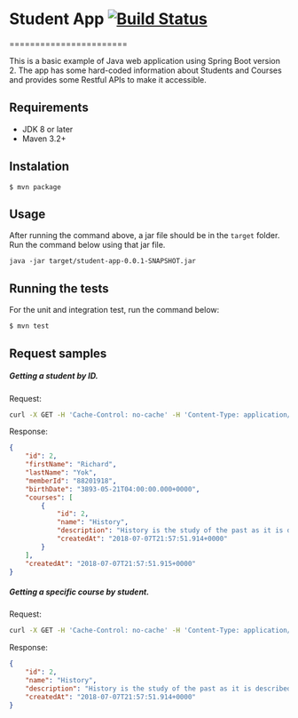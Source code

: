 
# Student App  [![Build Status](https://travis-ci.org/geraldoms/student-app.svg?branch=master)](https://travis-ci.org/geraldoms/student-app)  
=======================

This is a basic example of Java web application using Spring Boot version 2. The app has some hard-coded information about Students and Courses and provides some Restful APIs to make it accessible.

## Requirements
* JDK 8 or later
* Maven 3.2+

## Instalation
`$ mvn package`

## Usage

After running the command above, a jar file should be in the `target` folder. Run the command below using that jar file.   
 
`java -jar target/student-app-0.0.1-SNAPSHOT.jar`

## Running the tests

For the unit and integration test, run the command below: 

`$ mvn test`

## Request samples

##### Getting a student by ID.

Request:
```bash
curl -X GET -H 'Cache-Control: no-cache' -H 'Content-Type: application/json' http://localhost:8080/api/v1/students/2
```

Response:
```json
{
    "id": 2,
    "firstName": "Richard",
    "lastName": "Yok",
    "memberId": "88201918",
    "birthDate": "3893-05-21T04:00:00.000+0000",
    "courses": [
        {
            "id": 2,
            "name": "History",
            "description": "History is the study of the past as it is described in written documents.",
            "createdAt": "2018-07-07T21:57:51.914+0000"
        }
    ],
    "createdAt": "2018-07-07T21:57:51.915+0000"
}
```

##### Getting a specific course by student.

Request:
```bash
curl -X GET -H 'Cache-Control: no-cache' -H 'Content-Type: application/json' http://localhost:8080/api/v1/students/3/courses/2
```

Response:
```json
{
    "id": 2,
    "name": "History",
    "description": "History is the study of the past as it is described in written documents.",
    "createdAt": "2018-07-07T21:57:51.914+0000"
}
```
